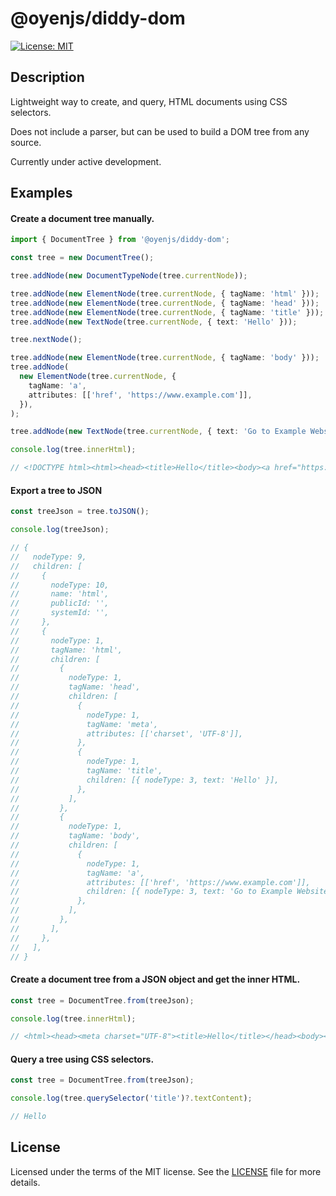 # @oyenjs/diddy-dom

[![License: MIT](https://img.shields.io/badge/License-MIT-green.svg)](https://opensource.org/licenses/MIT)

## Description

Lightweight way to create, and query, HTML documents using CSS selectors.

Does not include a parser, but can be used to build a DOM tree from any source.

Currently under active development.

## Examples

#### Create a document tree manually.

```typescript
import { DocumentTree } from '@oyenjs/diddy-dom';

const tree = new DocumentTree();

tree.addNode(new DocumentTypeNode(tree.currentNode));

tree.addNode(new ElementNode(tree.currentNode, { tagName: 'html' }));
tree.addNode(new ElementNode(tree.currentNode, { tagName: 'head' }));
tree.addNode(new ElementNode(tree.currentNode, { tagName: 'title' }));
tree.addNode(new TextNode(tree.currentNode, { text: 'Hello' }));

tree.nextNode();

tree.addNode(new ElementNode(tree.currentNode, { tagName: 'body' }));
tree.addNode(
  new ElementNode(tree.currentNode, {
    tagName: 'a',
    attributes: [['href', 'https://www.example.com']],
  }),
);

tree.addNode(new TextNode(tree.currentNode, { text: 'Go to Example Website' }));

console.log(tree.innerHtml);

// <!DOCTYPE html><html><head><title>Hello</title><body><a href="https://www.example.com">Go to Example Website</a></body></head></html>
```

#### Export a tree to JSON

```typescript
const treeJson = tree.toJSON();

console.log(treeJson);

// {
//   nodeType: 9,
//   children: [
//     {
//       nodeType: 10,
//       name: 'html',
//       publicId: '',
//       systemId: '',
//     },
//     {
//       nodeType: 1,
//       tagName: 'html',
//       children: [
//         {
//           nodeType: 1,
//           tagName: 'head',
//           children: [
//             {
//               nodeType: 1,
//               tagName: 'meta',
//               attributes: [['charset', 'UTF-8']],
//             },
//             {
//               nodeType: 1,
//               tagName: 'title',
//               children: [{ nodeType: 3, text: 'Hello' }],
//             },
//           ],
//         },
//         {
//           nodeType: 1,
//           tagName: 'body',
//           children: [
//             {
//               nodeType: 1,
//               tagName: 'a',
//               attributes: [['href', 'https://www.example.com']],
//               children: [{ nodeType: 3, text: 'Go to Example Website' }],
//             },
//           ],
//         },
//       ],
//     },
//   ],
// }
```

#### Create a document tree from a JSON object and get the inner HTML.

```typescript
const tree = DocumentTree.from(treeJson);

console.log(tree.innerHtml);

// <html><head><meta charset="UTF-8"><title>Hello</title></head><body><a href="https://www.example.com">Go to Example Website</a></body></html>
```

#### Query a tree using CSS selectors.

```typescript
const tree = DocumentTree.from(treeJson);

console.log(tree.querySelector('title')?.textContent);

// Hello
```

## License

Licensed under the terms of the MIT license. See the [LICENSE](LICENSE.md) file for more details.

```

```
